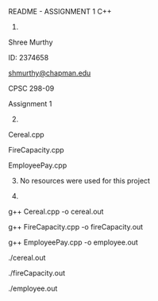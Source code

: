 README - ASSIGNMENT 1 C++

1.
Shree Murthy

ID: 2374658

shmurthy@chapman.edu

CPSC 298-09

Assignment 1

2.

Cereal.cpp

FireCapacity.cpp

EmployeePay.cpp

3. No resources were used for this project


4.

g++ Cereal.cpp -o cereal.out

g++ FireCapacity.cpp -o fireCapacity.out

g++ EmployeePay.cpp -o employee.out

./cereal.out

./fireCapacity.out

./employee.out
